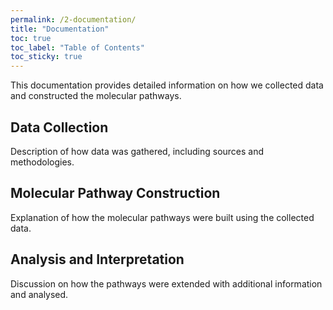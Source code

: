 ```yaml
---
permalink: /2-documentation/
title: "Documentation"
toc: true
toc_label: "Table of Contents"
toc_sticky: true
---
```


This documentation provides detailed information on how we collected data and constructed the molecular pathways.

## Data Collection  
Description of how data was gathered, including sources and methodologies.

## Molecular Pathway Construction  
Explanation of how the molecular pathways were built using the collected data.

## Analysis and Interpretation  
Discussion on how the pathways were extended with additional information and analysed.